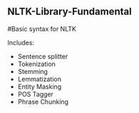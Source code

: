 ## NLTK-Library-Fundamental
#Basic syntax for NLTK

Includes:
- Sentence splitter
- Tokenization
- Stemming
- Lemmatization
- Entity Masking
- POS Tagger
- Phrase Chunking
